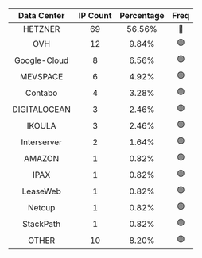 | Data Center | IP Count | Percentage | Freq |
|:------------:|:--------:|:-----------:|:-----:|
| HETZNER | 69 | 56.56% | 🔴 |
| OVH | 12 | 9.84% | 🟢 |
| Google-Cloud | 8 | 6.56% | 🟢 |
| MEVSPACE | 6 | 4.92% | 🟢 |
| Contabo | 4 | 3.28% | 🟢 |
| DIGITALOCEAN | 3 | 2.46% | 🟢 |
| IKOULA | 3 | 2.46% | 🟢 |
| Interserver | 2 | 1.64% | 🟢 |
| AMAZON | 1 | 0.82% | 🟢 |
| IPAX | 1 | 0.82% | 🟢 |
| LeaseWeb | 1 | 0.82% | 🟢 |
| Netcup | 1 | 0.82% | 🟢 |
| StackPath | 1 | 0.82% | 🟢 |
| OTHER | 10 | 8.20% | 🟢 |